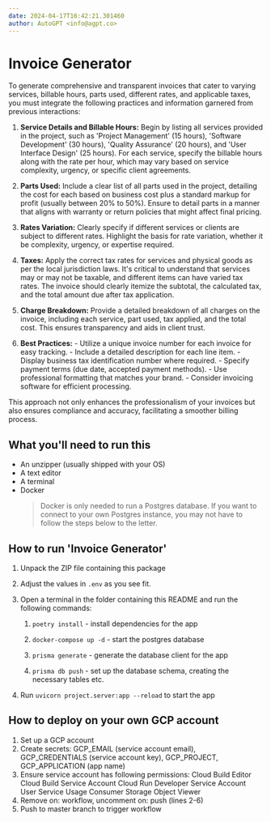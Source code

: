 ```yaml
---
date: 2024-04-17T16:42:21.301460
author: AutoGPT <info@agpt.co>
---
```


# Invoice Generator

To generate comprehensive and transparent invoices that cater to varying services, billable hours, parts used, different rates, and applicable taxes, you must integrate the following practices and information garnered from previous interactions: 

1. **Service Details and Billable Hours:** Begin by listing all services provided in the project, such as 'Project Management' (15 hours), 'Software Development' (30 hours), 'Quality Assurance' (20 hours), and 'User Interface Design' (25 hours). For each service, specify the billable hours along with the rate per hour, which may vary based on service complexity, urgency, or specific client agreements. 

2. **Parts Used:** Include a clear list of all parts used in the project, detailing the cost for each based on business cost plus a standard markup for profit (usually between 20% to 50%). Ensure to detail parts in a manner that aligns with warranty or return policies that might affect final pricing. 

3. **Rates Variation:** Clearly specify if different services or clients are subject to different rates. Highlight the basis for rate variation, whether it be complexity, urgency, or expertise required. 

4. **Taxes:** Apply the correct tax rates for services and physical goods as per the local jurisdiction laws. It's critical to understand that services may or may not be taxable, and different items can have varied tax rates. The invoice should clearly itemize the subtotal, the calculated tax, and the total amount due after tax application. 

5. **Charge Breakdown:** Provide a detailed breakdown of all charges on the invoice, including each service, part used, tax applied, and the total cost. This ensures transparency and aids in client trust. 

6. **Best Practices:** - Utilize a unique invoice number for each invoice for easy tracking. - Include a detailed description for each line item. - Display business tax identification number where required. - Specify payment terms (due date, accepted payment methods). - Use professional formatting that matches your brand. - Consider invoicing software for efficient processing. 

This approach not only enhances the professionalism of your invoices but also ensures compliance and accuracy, facilitating a smoother billing process.

## What you'll need to run this
* An unzipper (usually shipped with your OS)
* A text editor
* A terminal
* Docker
  > Docker is only needed to run a Postgres database. If you want to connect to your own
  > Postgres instance, you may not have to follow the steps below to the letter.


## How to run 'Invoice Generator'

1. Unpack the ZIP file containing this package

2. Adjust the values in `.env` as you see fit.

3. Open a terminal in the folder containing this README and run the following commands:

    1. `poetry install` - install dependencies for the app

    2. `docker-compose up -d` - start the postgres database

    3. `prisma generate` - generate the database client for the app

    4. `prisma db push` - set up the database schema, creating the necessary tables etc.

4. Run `uvicorn project.server:app --reload` to start the app

## How to deploy on your own GCP account
1. Set up a GCP account
2. Create secrets: GCP_EMAIL (service account email), GCP_CREDENTIALS (service account key), GCP_PROJECT, GCP_APPLICATION (app name)
3. Ensure service account has following permissions: 
    Cloud Build Editor
    Cloud Build Service Account
    Cloud Run Developer
    Service Account User
    Service Usage Consumer
    Storage Object Viewer
4. Remove on: workflow, uncomment on: push (lines 2-6)
5. Push to master branch to trigger workflow
